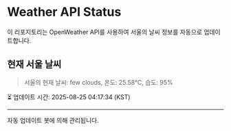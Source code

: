 
# Weather API Status

이 리포지토리는 OpenWeather API를 사용하여 서울의 날씨 정보를 자동으로 업데이트합니다.

## 현재 서울 날씨
> 서울의 현재 날씨: few clouds, 온도: 25.58°C, 습도: 95%

⏳ 업데이트 시간: 2025-08-25 04:17:34 (KST)

---
자동 업데이트 봇에 의해 관리됩니다.
